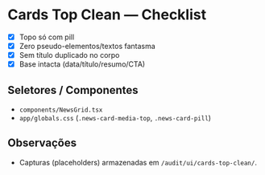# Cards Top Clean — Checklist

- [x] Topo só com pill
- [x] Zero pseudo-elementos/textos fantasma
- [x] Sem título duplicado no corpo
- [x] Base intacta (data/título/resumo/CTA)

## Seletores / Componentes
- `components/NewsGrid.tsx`
- `app/globals.css` (`.news-card-media-top`, `.news-card-pill`)

## Observações
- Capturas (placeholders) armazenadas em `/audit/ui/cards-top-clean/`.
